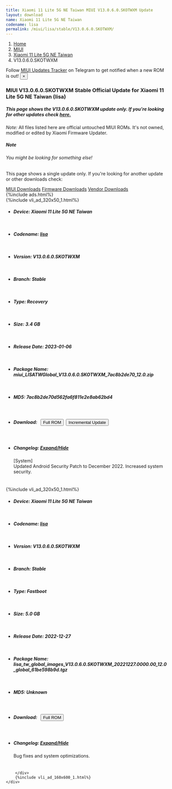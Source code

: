 ```yaml
---
title: Xiaomi 11 Lite 5G NE Taiwan MIUI V13.0.6.0.SKOTWXM Update
layout: download
name: Xiaomi 11 Lite 5G NE Taiwan
codename: lisa
permalink: /miui/lisa/stable/V13.0.6.0.SKOTWXM/
---
```

<nav aria-label="breadcrumb">
    <ol class="breadcrumb">
        <li class="breadcrumb-item"><a href="/">Home</a></li>
        <li class="breadcrumb-item"><a href="/miui/">MIUI</a></li>
        <li class="breadcrumb-item"><a href="/miui/lisa/">Xiaomi 11 Lite 5G NE Taiwan</a></li>
        <li class="breadcrumb-item active" aria-current="page">V13.0.6.0.SKOTWXM</li>
    </ol>
</nav>
<div class="alert alert-primary alert-dismissible fade show" role="alert">
    Follow <a href="https://t.me/MIUIUpdatesTracker" class="alert-link">MIUI Updates Tracker</a> on Telegram to get
    notified when a new ROM is out!
    <button type="button" class="close" data-dismiss="alert" aria-label="Close">
        <span aria-hidden="true">&times;</span>
    </button>
</div>
<div class="col-12 mx-auto">
    <h3 class="title bg-light p-2 rounded">MIUI V13.0.6.0.SKOTWXM Stable Official Update for Xiaomi 11 Lite 5G NE Taiwan (lisa)</h3>
    <h5>This page shows the V13.0.6.0.SKOTWXM update only. If you're looking for other updates check
        <a href="/miui/lisa/">here.</a></h5>
    <p><i>Note: </i>All files listed here are official untouched MIUI ROMs.
        It's not owned, modified or edited by Xiaomi Firmware Updater.</p>
    <div class="card">
        <div class="card-body">
            <h5 class="card-title">Note</h5>
            <h6 class="card-subtitle mb-2 text-muted">You might be looking for something else!</h6>
            <p class="card-text">This page shows a single update only.
                If you're looking for another update or other downloads check:</p>
            <a href="/miui/" class="card-link">MIUI Downloads</a>
            <a href="/firmware/" class="card-link">Firmware Downloads</a>
            <a href="/vendor/" class="card-link">Vendor Downloads</a>
        </div>
    </div>
    {%include ads.html%}
    <div class="row justify-content-center">
        <div class="col-10" id="downloads">
                    <div class="card card-body">
            {%include vli_ad_320x50_1.html%}
            <ul class="list-unstyled">
                <li style="padding-bottom: 10px;">
                    <h5><b>Device: </b>Xiaomi 11 Lite 5G NE Taiwan</h5>
                </li>
                <li style="padding-bottom: 10px;">
                    <h5><b>Codename: </b> <a href="/miui/lisa/" target="_blank">lisa</a> </h5>
                </li>
                <li style="padding-bottom: 10px;">
                    <h5><b>Version: </b>V13.0.6.0.SKOTWXM</h5>
                </li>
                <li style="padding-bottom: 10px;">
                    <h5><b>Branch: </b>Stable</h5>
                </li>
                <li style="padding-bottom: 10px;">
                    <h5><b>Type: </b>Recovery</h5>
                </li>
                <li style="padding-bottom: 10px;">
                    <h5><b>Size: </b>3.4 GB</h5>
                </li>
                <li style="padding-bottom: 10px;">
                    <h5><b>Release Date: </b>2023-01-06</h5>
                </li>
                <li style="padding-bottom: 10px;">
                    <h5><b>Package Name: </b><span id="filename" class="text-dark">miui_LISATWGlobal_V13.0.6.0.SKOTWXM_7ac8b2de70_12.0.zip</span></h5>
                </li>
                <li style="padding-bottom: 10px;">
                    <h5><b>MD5: </b><span id="md5" class="text-muted">7ac8b2de70d562fa6f811e2e8ab62bd4</span></h5>
                </li>
                <li style="padding-bottom: 10px;">
                    <h5><b>Download: </b><button type="button" id="download" class="btn btn-primary" style="margin: 7px;"
                            onclick="window.open('https://bigota.d.miui.com/V13.0.6.0.SKOTWXM/miui_LISATWGlobal_V13.0.6.0.SKOTWXM_7ac8b2de70_12.0.zip', '_blank');"><i class="fa fa-download"></i> Full ROM</button><button type="button" id="incremental_download" class="btn btn-warning" onclick="window.open('https://bigota.d.miui.com/V13.0.6.0.SKOTWXM/miui-blockota-lisa_tw_global-V13.0.5.0.SKOTWXM-V13.0.6.0.SKOTWXM-97d04a9917-12.0.zip', '_blank');"><i class="fa fa-download"></i> Incremental Update</button></h5>
                </li>
                <li style="padding-bottom: 10px;">
                    <h5><b>Changelog: </b><a href="#lisa_1_changelog" data-toggle="collapse" role="button"
                            aria-expanded="false" aria-controls="lisa_1_changelog"> <i class="fa fa-arrow-down"
                                aria-hidden="true"></i> Expand/Hide</a></h5>
                    <div class="collapse" id="lisa_1_changelog">
                        <p id="changelog_text">[System]<br>Updated Android Security Patch to December 2022. Increased system security.</p>
                    </div>
                </li>
            </ul>
        </div>
        <div class="card card-body">
            {%include vli_ad_320x50_1.html%}
            <ul class="list-unstyled">
                <li style="padding-bottom: 10px;">
                    <h5><b>Device: </b>Xiaomi 11 Lite 5G NE Taiwan</h5>
                </li>
                <li style="padding-bottom: 10px;">
                    <h5><b>Codename: </b> <a href="/miui/lisa/" target="_blank">lisa</a> </h5>
                </li>
                <li style="padding-bottom: 10px;">
                    <h5><b>Version: </b>V13.0.6.0.SKOTWXM</h5>
                </li>
                <li style="padding-bottom: 10px;">
                    <h5><b>Branch: </b>Stable</h5>
                </li>
                <li style="padding-bottom: 10px;">
                    <h5><b>Type: </b>Fastboot</h5>
                </li>
                <li style="padding-bottom: 10px;">
                    <h5><b>Size: </b>5.0 GB</h5>
                </li>
                <li style="padding-bottom: 10px;">
                    <h5><b>Release Date: </b>2022-12-27</h5>
                </li>
                <li style="padding-bottom: 10px;">
                    <h5><b>Package Name: </b><span id="filename" class="text-dark">lisa_tw_global_images_V13.0.6.0.SKOTWXM_20221227.0000.00_12.0_global_61be598b9d.tgz</span></h5>
                </li>
                <li style="padding-bottom: 10px;">
                    <h5><b>MD5: </b><span id="md5" class="text-muted">Unknown</span></h5>
                </li>
                <li style="padding-bottom: 10px;">
                    <h5><b>Download: </b><button type="button" id="download" class="btn btn-primary" style="margin: 7px;"
                            onclick="window.open('https://bigota.d.miui.com/V13.0.6.0.SKOTWXM/lisa_tw_global_images_V13.0.6.0.SKOTWXM_20221227.0000.00_12.0_global_61be598b9d.tgz', '_blank');"><i class="fa fa-download"></i> Full ROM</button></h5>
                </li>
                <li style="padding-bottom: 10px;">
                    <h5><b>Changelog: </b><a href="#lisa_2_changelog" data-toggle="collapse" role="button"
                            aria-expanded="false" aria-controls="lisa_2_changelog"> <i class="fa fa-arrow-down"
                                aria-hidden="true"></i> Expand/Hide</a></h5>
                    <div class="collapse" id="lisa_2_changelog">
                        <p id="changelog_text">Bug fixes and system optimizations.</p>
                    </div>
                </li>
            </ul>
        </div>

        </div>
        {%include vli_ad_160x600_1.html%}
    </div>
</div>
